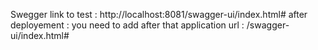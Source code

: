Swegger link to test : http://localhost:8081/swagger-ui/index.html# 
after deployement : you need to add after that application url :  /swagger-ui/index.html# 
